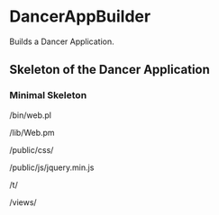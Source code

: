 # DancerAppBuilder

Builds a Dancer Application.

## Skeleton of the Dancer Application

### Minimal Skeleton

/bin/web.pl

/lib/Web.pm

/public/css/

/public/js/jquery.min.js

/t/

/views/
